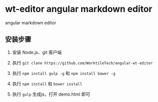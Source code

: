 wt-editor angular markdown editor
=================

angular markdown editor


## 安装步骤

1. 安装 Node.js、git 客户端

1. 执行 `git clone https://github.com/WorktileTech/angular-wt-editor`

1. 执行 `npm install gulp -g` 和 `npm install bower -g`

1. 执行 `npm install` 和 `bower install`

1. 执行 `gulp` 生成js，打开 demo.html 即可
